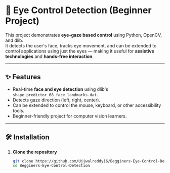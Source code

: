 # 👀 Eye Control Detection (Beginner Project)

This project demonstrates **eye-gaze based control** using Python, OpenCV, and dlib.  
It detects the user's face, tracks eye movement, and can be extended to control applications using just the eyes — making it useful for **assistive technologies** and **hands-free interaction**.

---

## ✨ Features
- Real-time **face and eye detection** using dlib's `shape_predictor_68_face_landmarks.dat`.
- Detects gaze direction (left, right, center).
- Can be extended to control the mouse, keyboard, or other accessibility tools.
- Beginner-friendly project for computer vision learners.

---

## 🛠️ Installation

1. **Clone the repository**
   ```bash
   git clone https://github.com/Ujjwalreddy16/Begginers-Eye-Control-Detection.git
   cd Begginers-Eye-Control-Detection
